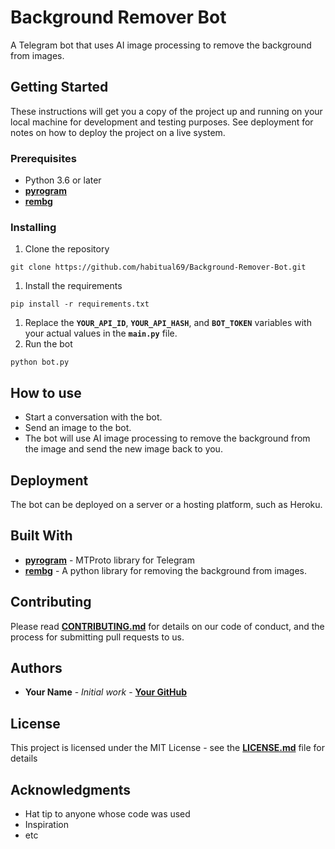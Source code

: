 # **Background Remover Bot**

A Telegram bot that uses AI image processing to remove the background from images.

## **Getting Started**

These instructions will get you a copy of the project up and running on your local machine for development and testing purposes. See deployment for notes on how to deploy the project on a live system.

### **Prerequisites**

- Python 3.6 or later
- **[pyrogram](https://github.com/pyrogram/pyrogram)**
- **[rembg](https://pypi.org/project/rembg/)**

### **Installing**

1. Clone the repository

```
git clone https://github.com/habitual69/Background-Remover-Bot.git
```

1. Install the requirements

```
pip install -r requirements.txt
```

1. Replace the **`YOUR_API_ID`**, **`YOUR_API_HASH`**, and **`BOT_TOKEN`** variables with your actual values in the **`main.py`** file.
2. Run the bot

```
python bot.py
```

## **How to use**

- Start a conversation with the bot.
- Send an image to the bot.
- The bot will use AI image processing to remove the background from the image and send the new image back to you.

## **Deployment**

The bot can be deployed on a server or a hosting platform, such as Heroku.

## **Built With**

- **[pyrogram](https://github.com/pyrogram/pyrogram)** - MTProto library for Telegram
- **[rembg](https://pypi.org/project/rembg/)** - A python library for removing the background from images.

## **Contributing**

Please read **[CONTRIBUTING.md](https://gist.github.com/PurpleBooth/b24679402957c63ec426)** for details on our code of conduct, and the process for submitting pull requests to us.

## **Authors**

- **Your Name** - *Initial work* - **[Your GitHub](https://github.com/yourusername)**

## **License**

This project is licensed under the MIT License - see the **[LICENSE.md](https://chat.openai.com/chat/LICENSE.md)** file for details

## **Acknowledgments**

- Hat tip to anyone whose code was used
- Inspiration
- etc